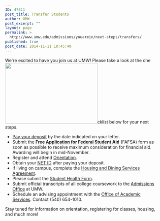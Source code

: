 ```yaml
---
ID: 47811
post_title: Transfer Students
author: UMW
post_excerpt: ""
layout: page
permalink: >
  http://www.umw.edu/admissions/youarein/next-steps/transfers/
published: true
post_date: 2014-11-11 10:45:40
---
```

We're excited to have you join us at UMW! Please take a look at the che<a href="http://www.umw.edu/admissions/wp-content/uploads/sites/6/2019/12/Orientation-Day-08.jpg"><img class="alignright size-medium wp-image-48727" src="http://www.umw.edu/admissions/wp-content/uploads/sites/6/2019/12/Orientation-Day-08-300x197.jpg" alt="" width="300" height="197" /></a>cklist below for your next steps.
<p style="color: #25150c"></p>

<ul>
 	<li><a href="/admissions/youarein/enrollment-deposit/">Pay your deposit</a> by the date indicated on your letter.</li>
 	<li>Submit the <a href="https://fafsa.ed.gov/" target="_blank" rel="nofollow noopener noreferrer"><b>Free Application for Federal Student Aid</b></a> (FAFSA) form as soon as possible to receive maximum consideration for financial aid. Awarding will begin in mid-November.</li>
 	<li>Register and attend <a href="https://orientation.umw.edu/">Orientation</a>.</li>
 	<li>Obtain your <a href="http://technology.umw.edu/logins/">NET ID</a> after paying your deposit.</li>
 	<li>If living on campus, complete the <a href="https://www.umw.edu/residencelife/before-you-get-to-campus/services-agreement/">Housing and Dining Services Agreement</a>.</li>
 	<li>Please submit the <a href="http://students.umw.edu/healthcenter/forms/">Student Health Form</a>.</li>
 	<li>Submit official transcripts of all college coursework to the <a href="/directory/department/admissions/">Admissions Office</a> at UMW.</li>
 	<li>Schedule an advising appointment with the <a href="http://academics.umw.edu/academicservices/">Office of Academic Services</a>. Contact (540) 654-1010.</li>
</ul>
Stay tuned for information on orientation, registering for classes, housing, and much more!